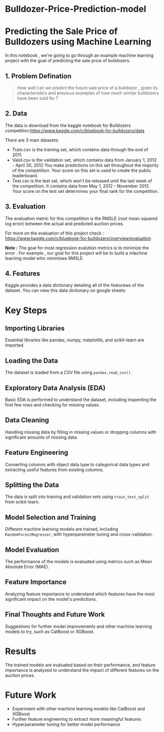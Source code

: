 # Bulldozer-Price-Prediction-model

# Predicting the Sale Price of Bulldozers using Machine Learning

In this notebook , we're going to go through an example machine learning project with the goal of predicting the sale price of bulldozers.

## 1. Problem Defination
 > How well can we predict the future sale price of a bulldozer , given its characteristics and previous examples of how much similar bulldozers have been sold for ? 
## 2. Data
The data is download from the kaggle notebook for Bulldozers competition:https://www.kaggle.com/c/bluebook-for-bulldozers/data

There are 3 main datasets: 

* Train.csv is the training set, which contains data through the end of 2011.
* Valid.csv is the validation set, which contains data from January 1, 2012 - April 30, 2012 You make predictions on this set throughout the majority of the competition. Your score on this set is used to create the public leaderboard.
* Test.csv is the test set, which won't be released until the last week of the competition. It contains data from May 1, 2012 - November 2012. Your score on the test set determines your final rank for the competition.

## 3. Evaluation

The evaluation metric for this competition is the RMSLE (root mean squared log error) between the actual and predicted auction prices.

For more on the evaluation of this project check : 
https://www.kaggle.com/c/bluebook-for-bulldozers/overview/evaluation

**Note :** The goal for most regression evalution metrics is to minimize the error . For example , our goal for this project will be to build a mlachine learning model whic minimises RMSLE.


## 4. Features

Kaggle provides a data dictionary detailing all of the featurews of the dataset. You can view this data dictionary on google sheets: 

# Key Steps

## Importing Libraries
Essential libraries like pandas, numpy, matplotlib, and scikit-learn are imported.

## Loading the Data
The dataset is loaded from a CSV file using `pandas.read_csv()`.

## Exploratory Data Analysis (EDA)
Basic EDA is performed to understand the dataset, including inspecting the first few rows and checking for missing values.

## Data Cleaning
Handling missing data by filling in missing values or dropping columns with significant amounts of missing data.

## Feature Engineering
Converting columns with object data type to categorical data types and extracting useful features from existing columns.

## Splitting the Data
The data is split into training and validation sets using `train_test_split` from scikit-learn.

## Model Selection and Training
Different machine learning models are trained, including `RandomForestRegressor`, with hyperparameter tuning and cross-validation.

## Model Evaluation
The performance of the models is evaluated using metrics such as Mean Absolute Error (MAE).

## Feature Importance
Analyzing feature importance to understand which features have the most significant impact on the model's predictions.

## Final Thoughts and Future Work
Suggestions for further model improvements and other machine learning models to try, such as CatBoost or XGBoost.

# Results
The trained models are evaluated based on their performance, and feature importance is analyzed to understand the impact of different features on the auction prices.

# Future Work
- Experiment with other machine learning models like CatBoost and XGBoost
- Further feature engineering to extract more meaningful features
- Hyperparameter tuning for better model performance

